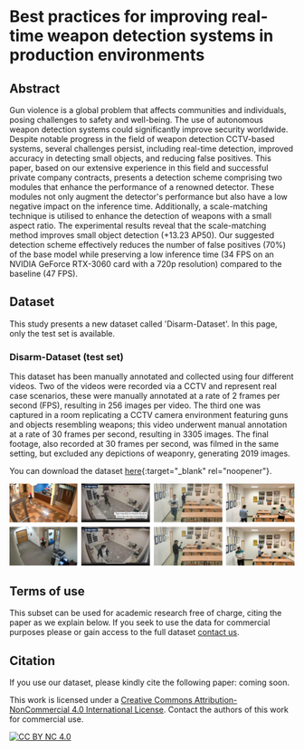 # Best practices for improving real-time weapon detection systems in production environments

## Abstract
Gun violence is a global problem that affects communities and individuals, posing challenges to safety and well-being. The use of autonomous weapon detection systems could significantly improve security worldwide. Despite notable progress in the field of weapon detection CCTV-based systems, several challenges persist, including real-time detection, improved accuracy in detecting small objects, and reducing false positives. This paper, based on our extensive experience in this field and successful private company contracts, presents a detection scheme comprising two modules that enhance the performance of a renowned detector. These modules not only augment the detector's performance but also have a low negative impact on the inference time. Additionally, a scale-matching technique is utilised to enhance the detection of weapons with a small aspect ratio. The experimental results reveal that the scale-matching method improves small object detection (+13.23 AP50). Our suggested detection scheme effectively reduces the number of false positives (70\%) of the base model while preserving a low inference time (34 FPS on an NVIDIA GeForce RTX-3060 card with a 720p resolution) compared to the baseline (47 FPS).

## Dataset
This study presents a new dataset called 'Disarm-Dataset'. In this page, only the test set is available.

### Disarm-Dataset (test set)
This dataset has been manually annotated and collected using four different videos. Two of the videos were recorded via a CCTV and represent real case scenarios, these were manually annotated at a rate of 2 frames per second (FPS), resulting in 256 images per video. The third one was captured in a room replicating a CCTV camera environment featuring guns and objects resembling weapons; this video underwent manual annotation at a rate of 30 frames per second, resulting in 3305 images. The final footage, also recorded at 30 frames per second, was filmed in the same setting, but excluded any depictions of weaponry, generating 2019 images.

You can download the dataset [here](https://uses0-my.sharepoint.com/:u:/g/personal/atorregrosa_us_es/EbaqVeZcnRJBkeaE4hABRk0BispMDobBS2XnVApZOfX9rg?e=MrSNbB){:target="_blank" rel="noopener"}.

<p align="center">
  <img src="docs/assets/images/ejemplos_test.jpeg" alt="Image">
</p>

## Terms of use
This subset can be used for academic research free of charge, citing the paper as we explain below. If you seek to use the data for commercial purposes please or gain access to the full dataset [contact us](mailto:jaalvarez@us.es).

## Citation
If you use our dataset, please kindly cite the following paper: coming soon.

This work is licensed under a
[Creative Commons Attribution-NonCommercial 4.0 International License][cc-by-nc]. Contact the authors of this work for commercial use. 

[![CC BY NC 4.0][cc-by-nc-image]][cc-by-nc]

[cc-by-nc]: http://creativecommons.org/licenses/by-nc/4.0/
[cc-by-nc-image]: https://i.creativecommons.org/l/by-nc/4.0/88x31.png

